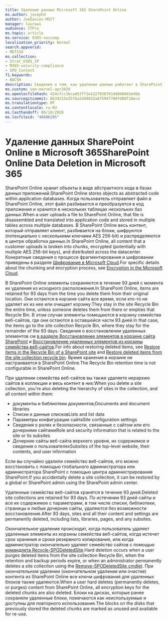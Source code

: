 ```yaml
---
title: Удаление данных Microsoft 365 SharePoint Online
ms.author: josephd
author: JoeDavies-MSFT
manager: laurawi
audience: ITPro
ms.topic: article
ms.service: O365-seccomp
localization_priority: Normal
search.appverid:
- MET150
ms.collection:
- Strat_O365_IP
- M365-security-compliance
- SPO_Content
f1.keywords:
- NOCSH
description: Сведения о том, как удаление данных работает в SharePoint Online, например, место хранения удаленного контента и продолжительность.
ms.custom: seo-marvel-apr2020
ms.openlocfilehash: 424cfcc1bcad53ff3e12278367614d048043e4bb
ms.sourcegitcommit: 8634215e257ba2d49832a8f5947700fd00f18ece
ms.translationtype: MT
ms.contentlocale: ru-RU
ms.lasthandoff: 08/10/2020
ms.locfileid: "46606295"
---
```

# <a name="sharepoint-online-data-deletion-in-microsoft-365"></a><span data-ttu-id="902ad-103">Удаление данных SharePoint Online в Microsoft 365</span><span class="sxs-lookup"><span data-stu-id="902ad-103">SharePoint Online Data Deletion in Microsoft 365</span></span>

<span data-ttu-id="902ad-104">SharePoint Online хранит объекты в виде абстрактного кода в базах данных приложений.</span><span class="sxs-lookup"><span data-stu-id="902ad-104">SharePoint Online stores objects as abstracted code within application databases.</span></span> <span data-ttu-id="902ad-105">Когда пользователь отправляет файл в SharePoint Online, этот файл разбивается и преобразуется в код приложения и хранится в нескольких таблицах нескольких баз данных.</span><span class="sxs-lookup"><span data-stu-id="902ad-105">When a user uploads a file to SharePoint Online, that file is disassembled and translated into application code and stored in multiple tables across multiple databases.</span></span> <span data-ttu-id="902ad-106">В SharePoint Online весь контент, который отправляет клиент, разбивается на блоки, шифруются (потенциально с несколькими ключами AES 256-bit) и распределяются в центре обработки данных.</span><span class="sxs-lookup"><span data-stu-id="902ad-106">In SharePoint Online, all content that a customer uploads is broken into chunks, encrypted (potentially with multiple AES 256-bit keys), and distributed across the datacenter.</span></span> <span data-ttu-id="902ad-107">Конкретные сведения о процессе фрагментирования и шифровании приведены в разделе [Шифрование в Microsoft Cloud](https://docs.microsoft.com/microsoft-365/compliance/office-365-encryption-in-the-microsoft-cloud-overview).</span><span class="sxs-lookup"><span data-stu-id="902ad-107">For specific details about the chunking and encryption process, see [Encryption in the Microsoft Cloud](https://docs.microsoft.com/microsoft-365/compliance/office-365-encryption-in-the-microsoft-cloud-overview).</span></span> 

<span data-ttu-id="902ad-108">В SharePoint Online элементы сохраняются в течение 93 дней с момента их удаления из исходного расположения.</span><span class="sxs-lookup"><span data-stu-id="902ad-108">In SharePoint Online, items are retained for 93 days from the time you delete them from their original location.</span></span> <span data-ttu-id="902ad-109">Они остаются в корзине сайта все время, если кто-то не удаляет их из нее или очищает корзину.</span><span class="sxs-lookup"><span data-stu-id="902ad-109">They stay in the site Recycle Bin the entire time, unless someone deletes them from there or empties that Recycle Bin.</span></span> <span data-ttu-id="902ad-110">В этом случае элементы помещаются в корзину семейства веб-сайтов, где они остаются в оставшейся части 93 дней.</span><span class="sxs-lookup"><span data-stu-id="902ad-110">In that case, the items go to the site collection Recycle Bin, where they stay for the remainder of the 93 days.</span></span> <span data-ttu-id="902ad-111">Сведения о восстановлении удаленных элементов см [в разделе Восстановление элементов в корзине сайта SharePoint](https://support.office.com/article/6df466b6-55f2-4898-8d6e-c0dff851a0be#ID0EAADAAA=Online
) и [Восстановление удаленных элементов из корзины семейства веб-сайтов](https://support.office.com/article/5fa924ee-16d7-487b-9a0a-021b9062d14b).</span><span class="sxs-lookup"><span data-stu-id="902ad-111">For info about restoring deleted items, see [Restore items in the Recycle Bin of a SharePoint site](https://support.office.com/article/6df466b6-55f2-4898-8d6e-c0dff851a0be#ID0EAADAAA=Online
) and [Restore deleted items from the site collection recycle bin](https://support.office.com/article/5fa924ee-16d7-487b-9a0a-021b9062d14b).</span></span> <span data-ttu-id="902ad-112">Время хранения в корзине не настраивается в SharePoint Online.</span><span class="sxs-lookup"><span data-stu-id="902ad-112">The Recycle Bin retention time is not configurable in SharePoint Online.</span></span>

<span data-ttu-id="902ad-113">При удалении семейства веб-сайтов вы также удаляете иерархию сайтов в коллекции и весь контент в них:</span><span class="sxs-lookup"><span data-stu-id="902ad-113">When you delete a site collection, you're also deleting the hierarchy of sites in the collection, and all content within them:</span></span>

- <span data-ttu-id="902ad-114">документы и библиотеки документов;</span><span class="sxs-lookup"><span data-stu-id="902ad-114">Documents and document libraries</span></span>
- <span data-ttu-id="902ad-115">Списки и данные списков</span><span class="sxs-lookup"><span data-stu-id="902ad-115">Lists and list data</span></span>
- <span data-ttu-id="902ad-116">Параметры конфигурации сайта</span><span class="sxs-lookup"><span data-stu-id="902ad-116">Site configuration settings</span></span>
- <span data-ttu-id="902ad-117">Сведения о ролях и безопасности, связанные с сайтом или его дочерними сайтами</span><span class="sxs-lookup"><span data-stu-id="902ad-117">Role and security information that is related to the site or its subsites</span></span>
- <span data-ttu-id="902ad-118">Дочерние сайты веб-сайта верхнего уровня, их содержимое и сведения о пользователях</span><span class="sxs-lookup"><span data-stu-id="902ad-118">Subsites of the top-level website, their contents, and user information</span></span>

<span data-ttu-id="902ad-119">Если вы случайно удалили семейство веб-сайтов, его можно восстановить с помощью глобального администратора или администратора SharePoint с помощью центра администрирования SharePoint.</span><span class="sxs-lookup"><span data-stu-id="902ad-119">If you accidentally delete a site collection, it can be restored by a global or SharePoint admin using the SharePoint admin center.</span></span>

<span data-ttu-id="902ad-120">Удаленные семейства веб-сайтов хранятся в течение 93 дней.</span><span class="sxs-lookup"><span data-stu-id="902ad-120">Deleted site collections are retained for 93 days.</span></span> <span data-ttu-id="902ad-121">По истечении 93 дней сайты и все их содержимое с параметрами, в том числе списки, библиотеки, страницы и любые дочерние сайты, удаляются без возможности восстановления.</span><span class="sxs-lookup"><span data-stu-id="902ad-121">After 93 days, sites and all their content and settings are permanently deleted, including lists, libraries, pages, and any subsites.</span></span>

<span data-ttu-id="902ad-122">Окончательное удаление происходит, когда пользователь удаляет удаленные элементы из корзины семейства веб-сайтов, когда истечет срок хранения и сроки резервного копирования, или когда администратор окончательно удаляет семейство сайтов с помощью [командлета Recycle-SPODeletedSite](/powershell/module/sharepoint-online/Remove-SPODeletedSite?view=sharepoint-ps).</span><span class="sxs-lookup"><span data-stu-id="902ad-122">Hard deletion occurs when a user purges deleted items from the site collection Recycle Bin, when the retention and backup periods expire, or when an administrator permanently deletes a site collection using the [Remove-SPODeletedSite cmdlet](/powershell/module/sharepoint-online/Remove-SPODeletedSite?view=sharepoint-ps).</span></span> <span data-ttu-id="902ad-123">При окончательном удалении (окончательном удалении или очистке) контента из SharePoint Online все ключи шифрования для удаленных блоков также удаляются.</span><span class="sxs-lookup"><span data-stu-id="902ad-123">When a user hard deletes (permanently deletes, or purges) content from SharePoint Online, all encryption keys for the deleted chunks are also deleted.</span></span> <span data-ttu-id="902ad-124">Блоки на дисках, которые ранее сохраняли удаленные блоки, помечаются как неиспользуемые и доступны для повторного использования.</span><span class="sxs-lookup"><span data-stu-id="902ad-124">The blocks on the disks that previously stored the deleted chunks are marked as unused and available for re-use.</span></span>
